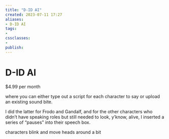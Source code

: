 ```yaml
---
title: "D-ID AI"
created: 2023-07-11 17:27
aliases: 
- D-ID AI
tags:
- 
cssclasses:
- 
publish:
---
```


<!-- 
tags: 
-->

<!--internal
parent:: [[]]
child:: [[]]
related:: [[]]
-->

<!--external
- [ ] []()
-->

# D-ID AI 

$4.99 per month

where you can either type out a script for each character to say or upload an existing sound bite. 

I did the latter for Frodo and Gandalf, and for the other characters who didn’t have speaking roles but still needed to look, y’know, alive, I inserted a series of “pauses” into their speech box. 

characters blink and move heads around a bit